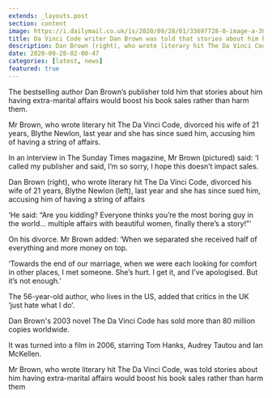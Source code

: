 ```yaml
---
extends: _layouts.post
section: content
image: https://i.dailymail.co.uk/1s/2020/09/28/01/33697728-0-image-a-30_1601251463393.jpg 
title: Da Vinci Code writer Dan Brown was told that stories about him having affairs would BOOST book sales 
description: Dan Brown (right), who wrote literary hit The Da Vinci Code, divorced his wife of 21 years, Blythe Newlon (left), last year and she has since sued him. 
date: 2020-09-28-02-00-47 
categories: [latest, news] 
featured: true 
--- 
```

The bestselling author Dan Brown’s publisher told him that stories about him having extra-marital affairs would boost his book sales rather than harm them.

Mr Brown, who wrote literary hit The Da Vinci Code, divorced his wife of 21 years, Blythe Newlon, last year and she has since sued him, accusing him of having a string of affairs.

In an interview in The Sunday Times magazine, Mr Brown (pictured) said: ‘I called my publisher and said, I’m so sorry, I hope this doesn’t impact sales.

Dan Brown (right), who wrote literary hit The Da Vinci Code, divorced his wife of 21 years, Blythe Newlon (left), last year and she has since sued him, accusing him of having a string of affairs

‘He said: “Are you kidding? Everyone thinks you’re the most boring guy in the world… multiple affairs with beautiful women, finally there’s a story!”’

On his divorce. Mr Brown added: ‘When we separated she received half of everything and more money on top.

‘Towards the end of our marriage, when we were each looking for comfort in other places, I met someone. She’s hurt. I get it, and I’ve apologised. But it’s not enough.’ 

The 56-year-old author, who lives in the US, added that critics in the UK ‘just hate what I do’. 

Dan Brown's 2003 novel The Da Vinci Code has sold more than 80 million copies worldwide. 

It was turned into a film in 2006, starring Tom Hanks, Audrey Tautou and Ian McKellen. 

Mr Brown, who wrote literary hit The Da Vinci Code, was told stories about him having extra-marital affairs would boost his book sales rather than harm them


